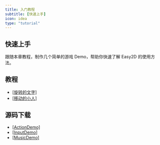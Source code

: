```yaml
---
title: 入门教程
subtitle: [快速上手]
icon: idea
type: "tutorial"
---
```


## 快速上手

跟随本章教程，制作几个简单的游戏 Demo，帮助你快速了解 Easy2D 的使用方法。

## 教程

- [[旋转的文字]](/tutorial/demo/rotating-text.html)
- [[移动的小人]](/tutorial/demo/moving-man.html)

## 源码下载

- [[ActionDemo]](http://easy2d-bucket.oss-cn-hangzhou.aliyuncs.com/demo/ActionDemo.zip)
- [[InputDemo]](http://easy2d-bucket.oss-cn-hangzhou.aliyuncs.com/demo/InputDemo.zip)
- [[MusicDemo]](http://easy2d-bucket.oss-cn-hangzhou.aliyuncs.com/demo/MusicDemo.zip)
